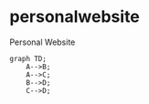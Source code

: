 # personalwebsite
Personal Website

```mermaid
graph TD;
    A-->B;
    A-->C;
    B-->D;
    C-->D;
```